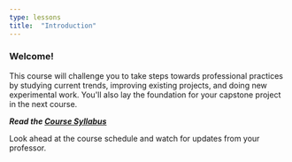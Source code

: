 ```yaml
---
type: lessons
title:  "Introduction"
---
```

### Welcome!

This course will challenge you to take steps towards professional practices by studying current trends, improving existing projects, and doing new experimental work. You'll also lay the foundation for your capstone project in the next course.

***Read the [Course Syllabus](/docs/syllabus.pdf)***

Look ahead at the course schedule and watch for updates from your professor.
